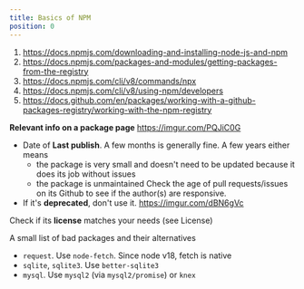 ```yaml
---
title: Basics of NPM
position: 0
---
```


1. <https://docs.npmjs.com/downloading-and-installing-node-js-and-npm>
2. <https://docs.npmjs.com/packages-and-modules/getting-packages-from-the-registry>
3. <https://docs.npmjs.com/cli/v8/commands/npx>
4. <https://docs.npmjs.com/cli/v8/using-npm/developers>
5. <https://docs.github.com/en/packages/working-with-a-github-packages-registry/working-with-the-npm-registry>

**Relevant info on a package page**  <https://imgur.com/PQJiC0G>  
- Date of __Last publish__. A few months is generally fine. A few years either means
   * the package is very small and doesn't need to be updated because it does its job without issues
   * the package is unmaintained
  Check the age of pull requests/issues on its Github to see if the author(s) are responsive.
- If it's __deprecated__, don't use it.  <https://imgur.com/dBN6gVc>

Check if its **license** matches your needs (see License)

A small list of bad packages and their alternatives
 - `request`. Use `node-fetch`. Since node v18, fetch is native
 - `sqlite`, `sqlite3`. Use `better-sqlite3`
 - `mysql`. Use `mysql2` (via `mysql2/promise`) or `knex`
